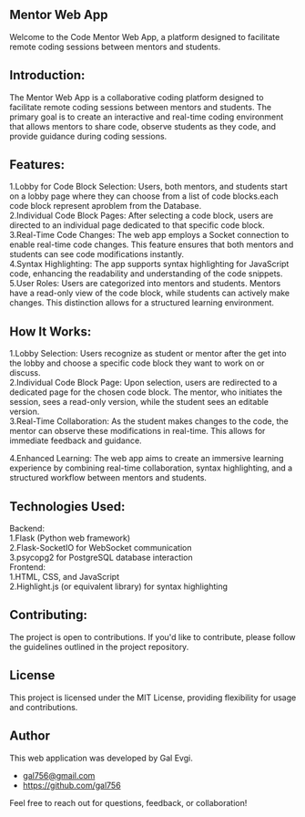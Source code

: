 ## Mentor Web App

Welcome to the Code Mentor Web App, a platform designed to facilitate remote coding sessions between mentors and students.

## Introduction:
The Mentor Web App is a collaborative coding platform designed to facilitate remote coding sessions between mentors and students. The primary goal is to create an interactive and real-time coding environment that allows mentors to share code, observe students as they code, and provide guidance during coding sessions.

## Features:
1.Lobby for Code Block Selection: Users, both mentors, and students start on a lobby page where they can choose from a list of code blocks.each code block represent aproblem from the Database.  
2.Individual Code Block Pages: After selecting a code block, users are directed to an individual page dedicated to that specific code block.  
3.Real-Time Code Changes: The web app employs a Socket connection to enable real-time code changes. This feature ensures that both mentors and students can see code modifications instantly.  
4.Syntax Highlighting: The app supports syntax highlighting for JavaScript code, enhancing the readability and understanding of the code snippets.  
5.User Roles: Users are categorized into mentors and students. Mentors have a read-only view of the code block, while students can actively make changes. This distinction allows for a structured learning environment.

## How It Works:
1.Lobby Selection: Users recognize as student or mentor after the get into the lobby and choose a specific code block they want to work on or discuss.  
2.Individual Code Block Page: Upon selection, users are redirected to a dedicated page for the chosen code block. The mentor, who initiates the session, sees a read-only version, while the student sees an editable version.  
3.Real-Time Collaboration: As the student makes changes to the code, the mentor can observe these modifications in real-time. This allows for immediate feedback and guidance. 
 
 4.Enhanced Learning: The web app aims to create an immersive learning experience by combining real-time collaboration, syntax highlighting, and a structured workflow between mentors and students.

## Technologies Used:
Backend:  
1.Flask (Python web framework)  
2.Flask-SocketIO for WebSocket communication  
3.psycopg2 for PostgreSQL database interaction  
Frontend:  
1.HTML, CSS, and JavaScript  
2.Highlight.js (or equivalent library) for syntax highlighting

## Contributing:
The project is open to contributions. If you'd like to contribute, please follow the guidelines outlined in the project repository.

## License
This project is licensed under the MIT License, providing flexibility for usage and contributions.

## Author

This web application was developed by Gal Evgi.

- gal756@gmail.com
- https://github.com/gal756

Feel free to reach out for questions, feedback, or collaboration!
